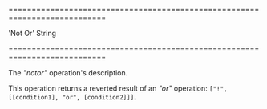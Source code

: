 ===========================================================================
<!--default-->'Not Or'<!--/default-->
<!--type-->String<!--/type-->
===========================================================================

<!--shortDescription-->
The *"notor"* operation's description.
<!--/shortDescription-->

<!--fullDescription-->
This operation returns a reverted result of an *"or"* operation: `["!", [[condition1], "or", [condition2]]]`.
<!--/fullDescription-->
